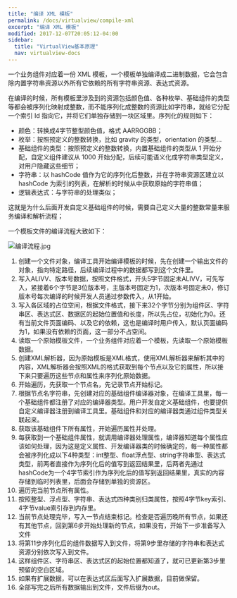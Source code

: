 ```yaml
---
title: "编译 XML 模板"
permalink: /docs/virtualview/compile-xml
excerpt: "编译 XML 模板"
modified: 2017-12-07T20:05:12-04:00
sidebar:
  title: "VirtualView基本原理"
  nav: virtualview-docs
---
```


一个业务组件对应着一份 XML 模板，一个模板单独编译成二进制数据，它会包含除内置字符串资源以外所有它依赖的所有字符串资源、表达式资源。

在编译的时候，所有模板里涉及到的资源包括颜色值、各种枚举、基础组件的类型等都会被序列化映射成整数，而不能序列化成整数的资源比如字符串，就给它分配一个索引 Id 指向它，并将它们单独存储到一块区域里。序列化的规则如下：
+ 颜色：转换成4字节整型颜色值，格式 AARRGGBB；
+ 枚举：按照预定义的整数转换，比如 gravity 的类型，orientation 的类型...
+ 基础组件的类型：按照预定义的整数转换，内置基础组件的类型从 1 开始分配，自定义组件建议从 1000 开始分配，后续可能语义化成字符串类型定义，对用户隐藏这些细节；
+ 字符串：以 hashCode 值作为它的序列化后整数，并在字符串资源区建立以 hashCode 为索引的列表，在解析的时候从中获取原始的字符串值；
+ 逻辑表达式：与字符串的处理类似；

这就是为什么后面开发自定义基础组件的时候，需要自己定义大量的整数常量来服务编译和解析流程；

一个模板文件的编译流程大致如下：

![编译流程.jpg](https://gw.alicdn.com/tfs/TB1wrm0hb_I8KJjy1XaXXbsxpXa-664-1730.jpg) 

1.	创建一个文件对象，编译工具开始编译模板的时候，先在创建一个输出文件的对象，指向特定路径，后续编译过程中的数据都写到这个文件里。2.	写入ALIVV、版本号数据，按照文件格式，开头5字节固定未ALIVV，可先写入，紧接着6个字节是3位版本号，主版本号固定为1，次版本号固定未0，修订版本号每次编译的时候开发人员通过参数传入，从1开始。3.	写入各区域的占位空间，根据文件格式，接下来32个字节分别为组件区、字符串区、表达式区、数据区的起始位置值和长度，所以先占位，初始化为0。还有当前文件页面编码、以及它的依赖，这也是编译时用户传入，默认页面编码为1，如果没有依赖的页面，这一部分不占空间。4.	读取一个原始模板文件，一个业务组件对应着一个模板，先读取一个原始模板数据。5.	创建XML解析器，因为原始模板是XML格式，使用XML解析器来解析其中的内容，XML解析器会按照XML的格式获取到每个节点以及它的属性，所以接下来只要遍历这些节点和属性来序列化原始数据。6.	开始遍历，先获取一个节点名，先记录节点开始标记。7.	根据节点名字符串，先创建对应的基础组件编译器对象，在编译工具里，每一个基础组件都注册了对应的编译器类型。用户开发自定义基础组件，也要提供自定义编译器注册到编译工具里。基础组件和对应的编译器类通过组件类型关联起来。8.	获取该基础组件下所有属性，开始遍历属性并处理。9.	每获取到一个基础组件属性，就调用编译器处理属性，编译器知道每个属性应该如何处理，因为这是定义属性、开发编译器类的时候确定的，每一种属性都会被序列化成以下4种类型：int整型、float浮点型、string字符串型、表达式类型，前两者直接作为序列化后的值写到返回结果里，后两者先通过hashCode为一个4字节索引作为序列化后的值写到返回结果里，真实的内容存储到临时列表里，后面会存储到单独的资源区。10.	遍历完当前节点所有属性。11.	按照整型、浮点型、字符串、表达式四种类别归类属性，按照4字节key索引、4字节value索引存到内存里。12.	当前节点处理完毕，写入一节点结束标记。检查是否遍历晚所有节点，如果还有其他节点，回到第6步开始处理新的节点，如果没有，开始下一步准备写入文件13.	将第11步序列化后的组件数据写入到文件，将第9步里存储的字符串和表达式资源分别依次写入到文件。14.	这样组件区、字符串区、表达式区的起始位置都知道了，就可已更新第3步里预留的空白区域。15.	如果有扩展数据，可以在表达式区后面写入扩展数据，目前做保留。16.	全部写完之后所有数据输出到文件，文件后缀为out。